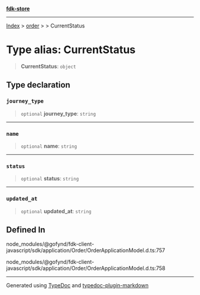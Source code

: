 [**fdk-store**](../../../README.md)
***

[Index](../../../API.md) > [order](../../README.md) > [<internal>](../README.md) > CurrentStatus

# Type alias: CurrentStatus

> **CurrentStatus**: `object`

## Type declaration

### `journey_type`

> `optional` **journey\_type**: `string`

***

### `name`

> `optional` **name**: `string`

***

### `status`

> `optional` **status**: `string`

***

### `updated_at`

> `optional` **updated\_at**: `string`

## Defined In

node\_modules/@gofynd/fdk-client-javascript/sdk/application/Order/OrderApplicationModel.d.ts:757

node\_modules/@gofynd/fdk-client-javascript/sdk/application/Order/OrderApplicationModel.d.ts:758

***
Generated using [TypeDoc](https://typedoc.org/) and [typedoc-plugin-markdown](https://www.npmjs.com/package/typedoc-plugin-markdown)
